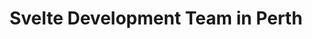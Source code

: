 ---
title: Svelte Development Team in Perth
permalink: /landings/svelte-developer-perth
technology: Svelte
location: Perth
---